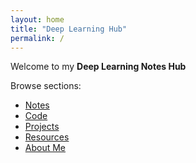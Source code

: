 ```yaml
---
layout: home
title: "Deep Learning Hub"
permalink: /
---
```


Welcome to my **Deep Learning Notes Hub** 

Browse sections:  
- [Notes](/notes/)  
- [Code](/code/)  
- [Projects](/projects/)  
- [Resources](/resources/)  
- [About Me](/about/)  
